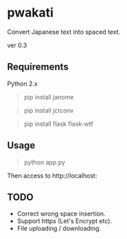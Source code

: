 # pwakati
Convert Japanese text into spaced text.

ver 0.3

## Requirements
Python 2.x

> pip install janome

> pip install jctconv

> pip install flask flask-wtf

## Usage
> python app.py <port> <debug>

Then access to http://localhost:<port>

## TODO
- Correct wrong space insertion.
- Support https (Let's Encrypt etc).
- File uploading / downloading.
